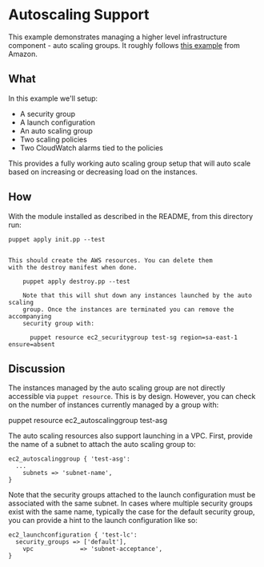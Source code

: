 # Autoscaling Support

This example demonstrates managing a higher level infrastructure
component - auto scaling groups. It roughly follows [this example](http://docs.aws.amazon.com/AutoScaling/latest/DeveloperGuide/policy-creating-cli.html)
from Amazon.


## What

In this example we'll setup:

* A security group
* A launch configuration
* An auto scaling group
* Two scaling policies
* Two CloudWatch alarms tied to the policies

This provides a fully working auto scaling group setup that will
auto scale based on increasing or decreasing load on the instances.

## How

With the module installed as described in the README, from this
directory run:

    puppet apply init.pp --test


    This should create the AWS resources. You can delete them
    with the destroy manifest when done.

        puppet apply destroy.pp --test

        Note that this will shut down any instances launched by the auto scaling
        group. Once the instances are terminated you can remove the accompanying
        security group with:

          puppet resource ec2_securitygroup test-sg region=sa-east-1 ensure=absent


## Discussion

The instances managed by the auto scaling group are not directly
accessible via `puppet resource`. This is by design. However, you can
check on the number of instances currently managed by a group with:

  puppet resource ec2_autoscalinggroup test-asg

  The auto scaling resources also support launching in a VPC. First,
  provide the name of a subnet to attach the auto scaling group to:

  ~~~puppet
  ec2_autoscalinggroup { 'test-asg':
    ...
      subnets => 'subnet-name',
  }
  ~~~

  Note that the security groups attached to the launch configuration must
  be associated with the same subnet. In cases where multiple security
  groups exist with the same name, typically the case for the default
  security group, you can provide a hint to the launch configuration like
  so:

  ~~~
  ec2_launchconfiguration { 'test-lc':
    security_groups => ['default'],
      vpc             => 'subnet-acceptance',
  }
  ~~~


